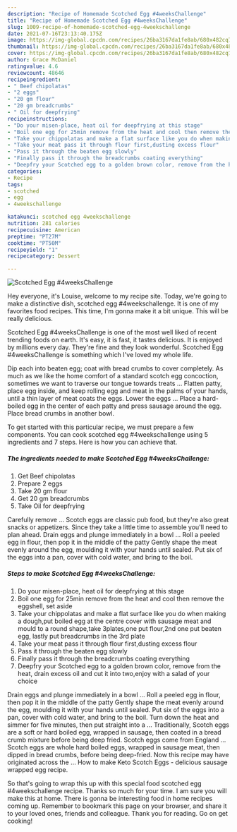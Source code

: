 ```yaml
---
description: "Recipe of Homemade Scotched Egg #4weeksChallenge"
title: "Recipe of Homemade Scotched Egg #4weeksChallenge"
slug: 1009-recipe-of-homemade-scotched-egg-4weekschallenge
date: 2021-07-16T23:13:40.175Z
image: https://img-global.cpcdn.com/recipes/26ba3167da1fe8ab/680x482cq70/scotched-egg-4weekschallenge-recipe-main-photo.jpg
thumbnail: https://img-global.cpcdn.com/recipes/26ba3167da1fe8ab/680x482cq70/scotched-egg-4weekschallenge-recipe-main-photo.jpg
cover: https://img-global.cpcdn.com/recipes/26ba3167da1fe8ab/680x482cq70/scotched-egg-4weekschallenge-recipe-main-photo.jpg
author: Grace McDaniel
ratingvalue: 4.6
reviewcount: 48646
recipeingredient:
- " Beef chipolatas"
- "2 eggs"
- "20 gm flour"
- "20 gm breadcrumbs"
- " Oil for deepfrying"
recipeinstructions:
- "Do your misen-place, heat oil for deepfrying at this stage"
- "Boil one egg for 25min remove from the heat and cool then remove the eggshell, set aside"
- "Take your chippolatas and make a flat surface like you do when making a dough,put boiled egg at the centre cover with sausage meat and mould to a round shape,take 3plates,one put flour,2nd one put beaten egg, lastly put breadcrumbs in the 3rd plate"
- "Take your meat pass it through flour first,dusting excess flour"
- "Pass it through the beaten egg slowly"
- "Finally pass it through the breadcrumbs coating everything"
- "Deepfry your Scotched egg to a golden brown color, remove from the heat, drain excess oil and cut it into two,enjoy with a salad of your choice"
categories:
- Recipe
tags:
- scotched
- egg
- 4weekschallenge

katakunci: scotched egg 4weekschallenge 
nutrition: 281 calories
recipecuisine: American
preptime: "PT27M"
cooktime: "PT50M"
recipeyield: "1"
recipecategory: Dessert

---
```



![Scotched Egg #4weeksChallenge](https://img-global.cpcdn.com/recipes/26ba3167da1fe8ab/680x482cq70/scotched-egg-4weekschallenge-recipe-main-photo.jpg)

Hey everyone, it's Louise, welcome to my recipe site. Today, we're going to make a distinctive dish, scotched egg #4weekschallenge. It is one of my favorites food recipes. This time, I'm gonna make it a bit unique. This will be really delicious.

Scotched Egg #4weeksChallenge is one of the most well liked of recent trending foods on earth. It's easy, it is fast, it tastes delicious. It is enjoyed by millions every day. They're fine and they look wonderful. Scotched Egg #4weeksChallenge is something which I've loved my whole life.

Dip each into beaten egg; coat with bread crumbs to cover completely. As much as we like the home comfort of a standard scotch egg concoction, sometimes we want to traverse our tongue towards treats … Flatten patty, place egg inside, and keep rolling egg and meat in the palms of your hands, until a thin layer of meat coats the eggs. Lower the eggs … Place a hard-boiled egg in the center of each patty and press sausage around the egg. Place bread crumbs in another bowl.


To get started with this particular recipe, we must prepare a few components. You can cook scotched egg #4weekschallenge using 5 ingredients and 7 steps. Here is how you can achieve that.

<!--inarticleads1-->

##### The ingredients needed to make Scotched Egg #4weeksChallenge:

1. Get  Beef chipolatas
1. Prepare 2 eggs
1. Take 20 gm flour
1. Get 20 gm breadcrumbs
1. Take  Oil for deepfrying


Carefully remove … Scotch eggs are classic pub food, but they&#39;re also great snacks or appetizers. Since they take a little time to assemble you&#39;ll need to plan ahead. Drain eggs and plunge immediately in a bowl … Roll a peeled egg in flour, then pop it in the middle of the patty Gently shape the meat evenly around the egg, moulding it with your hands until sealed. Put six of the eggs into a pan, cover with cold water, and bring to the boil. 

<!--inarticleads2-->

##### Steps to make Scotched Egg #4weeksChallenge:

1. Do your misen-place, heat oil for deepfrying at this stage
1. Boil one egg for 25min remove from the heat and cool then remove the eggshell, set aside
1. Take your chippolatas and make a flat surface like you do when making a dough,put boiled egg at the centre cover with sausage meat and mould to a round shape,take 3plates,one put flour,2nd one put beaten egg, lastly put breadcrumbs in the 3rd plate
1. Take your meat pass it through flour first,dusting excess flour
1. Pass it through the beaten egg slowly
1. Finally pass it through the breadcrumbs coating everything
1. Deepfry your Scotched egg to a golden brown color, remove from the heat, drain excess oil and cut it into two,enjoy with a salad of your choice


Drain eggs and plunge immediately in a bowl … Roll a peeled egg in flour, then pop it in the middle of the patty Gently shape the meat evenly around the egg, moulding it with your hands until sealed. Put six of the eggs into a pan, cover with cold water, and bring to the boil. Turn down the heat and simmer for five minutes, then put straight into a … Traditionally, Scotch eggs are a soft or hard boiled egg, wrapped in sausage, then coated in a bread crumb mixture before being deep fried. Scotch eggs come from England … Scotch eggs are whole hard boiled eggs, wrapped in sausage meat, then dipped in bread crumbs, before being deep-fried. Now this recipe may have originated across the … How to make Keto Scotch Eggs - delicious sausage wrapped egg recipe. 

So that's going to wrap this up with this special food scotched egg #4weekschallenge recipe. Thanks so much for your time. I am sure you will make this at home. There is gonna be interesting food in home recipes coming up. Remember to bookmark this page on your browser, and share it to your loved ones, friends and colleague. Thank you for reading. Go on get cooking!
